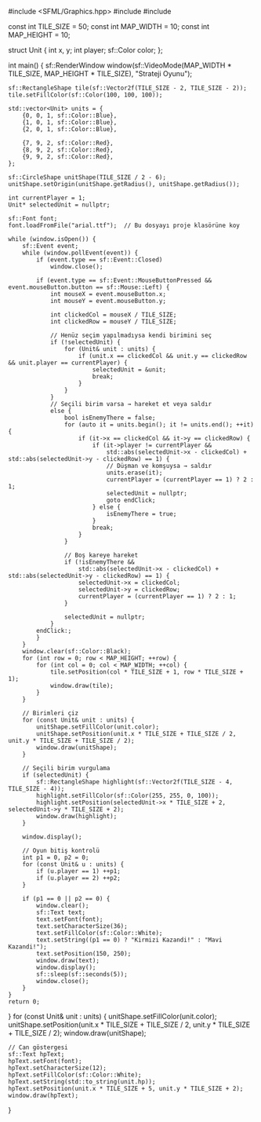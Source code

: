 #include <SFML/Graphics.hpp>
#include <vector>
#include <cmath>

const int TILE_SIZE = 50;
const int MAP_WIDTH = 10;
const int MAP_HEIGHT = 10;

struct Unit {
    int x, y;
    int player;
    sf::Color color;
};

int main() {
    sf::RenderWindow window(sf::VideoMode(MAP_WIDTH * TILE_SIZE, MAP_HEIGHT * TILE_SIZE), "Strateji Oyunu");

    sf::RectangleShape tile(sf::Vector2f(TILE_SIZE - 2, TILE_SIZE - 2));
    tile.setFillColor(sf::Color(100, 100, 100));

    std::vector<Unit> units = {
        {0, 0, 1, sf::Color::Blue},
        {1, 0, 1, sf::Color::Blue},
        {2, 0, 1, sf::Color::Blue},

        {7, 9, 2, sf::Color::Red},
        {8, 9, 2, sf::Color::Red},
        {9, 9, 2, sf::Color::Red},
    };

    sf::CircleShape unitShape(TILE_SIZE / 2 - 6);
    unitShape.setOrigin(unitShape.getRadius(), unitShape.getRadius());

    int currentPlayer = 1;
    Unit* selectedUnit = nullptr;

    sf::Font font;
    font.loadFromFile("arial.ttf");  // Bu dosyayı proje klasörüne koy

    while (window.isOpen()) {
        sf::Event event;
        while (window.pollEvent(event)) {
            if (event.type == sf::Event::Closed)
                window.close();

            if (event.type == sf::Event::MouseButtonPressed && event.mouseButton.button == sf::Mouse::Left) {
                int mouseX = event.mouseButton.x;
                int mouseY = event.mouseButton.y;

                int clickedCol = mouseX / TILE_SIZE;
                int clickedRow = mouseY / TILE_SIZE;

                // Henüz seçim yapılmadıysa kendi birimini seç
                if (!selectedUnit) {
                    for (Unit& unit : units) {
                        if (unit.x == clickedCol && unit.y == clickedRow && unit.player == currentPlayer) {
                            selectedUnit = &unit;
                            break;
                        }
                    }
                }
                // Seçili birim varsa → hareket et veya saldır
                else {
                    bool isEnemyThere = false;
                    for (auto it = units.begin(); it != units.end(); ++it) {
                        if (it->x == clickedCol && it->y == clickedRow) {
                            if (it->player != currentPlayer &&
                                std::abs(selectedUnit->x - clickedCol) + std::abs(selectedUnit->y - clickedRow) == 1) {
                                // Düşman ve komşuysa → saldır
                                units.erase(it);
                                currentPlayer = (currentPlayer == 1) ? 2 : 1;
                                selectedUnit = nullptr;
                                goto endClick;
                            } else {
                                isEnemyThere = true;
                            }
                            break;
                        }
                    }

                    // Boş kareye hareket
                    if (!isEnemyThere &&
                        std::abs(selectedUnit->x - clickedCol) + std::abs(selectedUnit->y - clickedRow) == 1) {
                        selectedUnit->x = clickedCol;
                        selectedUnit->y = clickedRow;
                        currentPlayer = (currentPlayer == 1) ? 2 : 1;
                    }

                    selectedUnit = nullptr;
                }
            endClick:;
            }
        }
        window.clear(sf::Color::Black);
        for (int row = 0; row < MAP_HEIGHT; ++row) {
            for (int col = 0; col < MAP_WIDTH; ++col) {
                tile.setPosition(col * TILE_SIZE + 1, row * TILE_SIZE + 1);
                window.draw(tile);
            }
        }

        // Birimleri çiz
        for (const Unit& unit : units) {
            unitShape.setFillColor(unit.color);
            unitShape.setPosition(unit.x * TILE_SIZE + TILE_SIZE / 2, unit.y * TILE_SIZE + TILE_SIZE / 2);
            window.draw(unitShape);
        }

        // Seçili birim vurgulama
        if (selectedUnit) {
            sf::RectangleShape highlight(sf::Vector2f(TILE_SIZE - 4, TILE_SIZE - 4));
            highlight.setFillColor(sf::Color(255, 255, 0, 100));
            highlight.setPosition(selectedUnit->x * TILE_SIZE + 2, selectedUnit->y * TILE_SIZE + 2);
            window.draw(highlight);
        }

        window.display();

        // Oyun bitiş kontrolü
        int p1 = 0, p2 = 0;
        for (const Unit& u : units) {
            if (u.player == 1) ++p1;
            if (u.player == 2) ++p2;
        }

        if (p1 == 0 || p2 == 0) {
            window.clear();
            sf::Text text;
            text.setFont(font);
            text.setCharacterSize(36);
            text.setFillColor(sf::Color::White);
            text.setString((p1 == 0) ? "Kirmizi Kazandi!" : "Mavi Kazandi!");
            text.setPosition(150, 250);
            window.draw(text);
            window.display();
            sf::sleep(sf::seconds(5));
            window.close();
        }
    }
    return 0;
}
for (const Unit& unit : units) {
    unitShape.setFillColor(unit.color);
    unitShape.setPosition(unit.x * TILE_SIZE + TILE_SIZE / 2, unit.y * TILE_SIZE + TILE_SIZE / 2);
    window.draw(unitShape);

    // Can göstergesi
    sf::Text hpText;
    hpText.setFont(font);
    hpText.setCharacterSize(12);
    hpText.setFillColor(sf::Color::White);
    hpText.setString(std::to_string(unit.hp));
    hpText.setPosition(unit.x * TILE_SIZE + 5, unit.y * TILE_SIZE + 2);
    window.draw(hpText);
}
